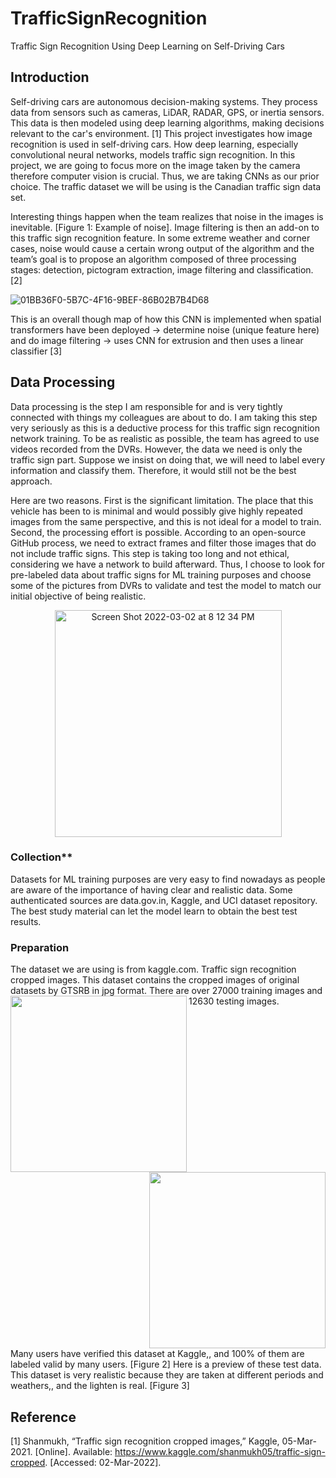 # TrafficSignRecognition
Traffic Sign Recognition Using Deep Learning on Self-Driving Cars
## Introduction
Self-driving cars are autonomous decision-making systems. They process data from sensors such 
as cameras, LiDAR, RADAR, GPS, or inertia sensors. This data is then modeled using deep 
learning algorithms, making decisions relevant to the car's environment. [1] This project
investigates how image recognition is used in self-driving cars. How deep learning, especially 
convolutional neural networks, models traffic sign recognition. In this project, we are going to 
focus more on the image taken by the camera therefore computer vision is crucial. Thus, we are 
taking CNNs as our prior choice. The traffic dataset we will be using is the Canadian traffic sign 
data set.

Interesting things happen when the team realizes that noise in the images is inevitable. [Figure 1: 
Example of noise]. Image filtering is then an add-on to this traffic sign recognition feature. In 
some extreme weather and corner cases, noise would cause a certain wrong output of the 
algorithm and the team’s goal is to propose an algorithm composed of three processing stages: 
detection, pictogram extraction, image filtering and classification. [2]

![01BB36F0-5B7C-4F16-9BEF-86B02B7B4D68](https://user-images.githubusercontent.com/99308255/153995403-1fb21713-3ac4-4ccd-b794-7f66baefa553.jpeg)

This is an overall though map of how this CNN is implemented when spatial transformers have 
been deployed -> determine noise (unique feature here) and do image filtering -> uses CNN for 
extrusion and then uses a linear classifier [3]
## Data Processing
Data processing is the step I am responsible for and is very tightly connected with things my colleagues are about to do. I am taking this step very seriously as this is a deductive process for this traffic sign recognition network training. To be as realistic as possible, the team has agreed to use videos recorded from the DVRs. However, the data we need is only the traffic sign part. Suppose we insist on doing that, we will need to label every information and classify them. Therefore, it would still not be the best approach. 

Here are two reasons. First is the significant limitation. The place that this vehicle has been to is minimal and would possibly give highly repeated images from the same perspective, and this is not ideal for a model to train. Second, the processing effort is possible. According to an open-source GitHub process, we need to extract frames and filter those images that do not include traffic signs. This step is taking too long and not ethical, considering we have a network to build afterward. Thus, I choose to look for pre-labeled data about traffic signs for ML training purposes and choose some of the pictures from DVRs to validate and test the model to match our initial objective of being realistic.
<p align="center">
<img width="363" alt="Screen Shot 2022-03-02 at 8 12 34 PM" src="https://user-images.githubusercontent.com/99308255/156477015-48825a7b-f4be-468e-b27e-733f28c68e8b.png">
</p>

### Collection**
Datasets for ML training purposes are very easy to find nowadays as people are aware of the importance of having clear and realistic data. Some authenticated sources are data.gov.in, Kaggle, and UCI dataset repository. The best study material can let the model learn to obtain the best test results.
### Preparation
The dataset we are using is from kaggle.com. Traffic sign recognition cropped images. This dataset contains the cropped images of original datasets by GTSRB in jpg format. There are over 27000 training images and 12630 testing images. 
<img align="left" width="282" height="282" src="https://user-images.githubusercontent.com/99308255/156477234-a2bc53cc-84bc-44ad-817a-c09a3d1605df.png">

<img align="right" width="282" height="282" src="https://user-images.githubusercontent.com/99308255/156477264-86f11a87-8cf8-46cc-8687-109a8d340d7b.png"> 
<br clear="right"/>
Many users have verified this dataset at Kaggle,, and 100% of them are labeled valid by many users. [Figure 2] Here is a preview of these test data. This dataset is very realistic because they are taken at different periods and weathers,, and the lighten is real. [Figure 3]

## Reference
[1] Shanmukh, “Traffic sign recognition cropped images,” Kaggle, 05-Mar-2021. [Online]. Available: https://www.kaggle.com/shanmukh05/traffic-sign-cropped. [Accessed: 02-Mar-2022]. 

